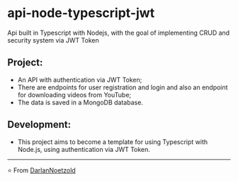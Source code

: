# api-node-typescript-jwt
Api built in Typescript with Nodejs, with the goal of implementing CRUD and security system via JWT Token

## Project:
* An API with authentication via JWT Token;
* There are endpoints for user registration and login and also an endpoint for downloading videos from YouTube;
* The data is saved in a MongoDB database.

## Development:
* This project aims to become a template for using Typescript with Node.js, using authentication via JWT Token.

---

⭐️ From [DarlanNoetzold](https://github.com/DarlanNoetzold)
